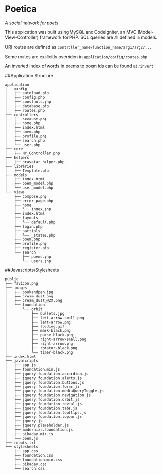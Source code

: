 Poetica
======

_A social network for poets_

This application was built using MySQL and CodeIgniter, an MVC
(Model-View-Controller) framework for PHP. SQL queries are all defined in
models.

URI routes are defined as `controller_name/function_name/arg1/arg2/...`

Some routes are explicitly overriden in `application/config/routes.php`


An inverted index of words in poems to poem ids can be found at `/invert`



##Application Structure
```
application
├── config
│   ├── autoload.php
│   ├── config.php
│   ├── constants.php
│   ├── database.php
│   ├── routes.php
├── controllers
│   ├── account.php
│   ├── home.php
│   ├── index.html
│   ├── poem.php
│   ├── profile.php
│   ├── search.php
│   └── user.php
├── core
│   ├── MY_Controller.php
├── helpers
│   ├── gravatar_helper.php
├── libraries
│   ├── Template.php
├── models
│   ├── index.html
│   ├── poem_model.php
│   └── user_model.php
└── views
    ├── compose.php
    ├── error_page.php
    ├── home
    │   └── index.php
    ├── index.html
    ├── layouts
    │   └── default.php
    ├── login.php
    ├── partials
    │   └── _states.php
    ├── poem.php
    ├── profile.php
    ├── register.php
    └── search
        ├── poems.php
        └── users.php

```

##Javascripts/Stylesheets
```
public
├── favicon.png
├── images
│   ├── bookandpen.jpg
│   ├── cream_dust.png
│   ├── cream_dust_@2X.png
│   └── foundation
│       └── orbit
│           ├── bullets.jpg
│           ├── left-arrow-small.png
│           ├── left-arrow.png
│           ├── loading.gif
│           ├── mask-black.png
│           ├── pause-black.png
│           ├── right-arrow-small.png
│           ├── right-arrow.png
│           ├── rotator-black.png
│           └── timer-black.png
├── index.html
├── javascripts
│   ├── app.js
│   ├── foundation.min.js
│   ├── jquery.foundation.accordion.js
│   ├── jquery.foundation.alerts.js
│   ├── jquery.foundation.buttons.js
│   ├── jquery.foundation.forms.js
│   ├── jquery.foundation.mediaQueryToggle.js
│   ├── jquery.foundation.navigation.js
│   ├── jquery.foundation.orbit.js
│   ├── jquery.foundation.reveal.js
│   ├── jquery.foundation.tabs.js
│   ├── jquery.foundation.tooltips.js
│   ├── jquery.foundation.topbar.js
│   ├── jquery.js
│   ├── jquery.placeholder.js
│   ├── modernizr.foundation.js
│   ├── pikaday.min.js
│   └── poem.js
├── robots.txt
└── stylesheets
    ├── app.css
    ├── foundation.css
    ├── foundation.min.css
    ├── pikaday.css
    └── search.css

```

